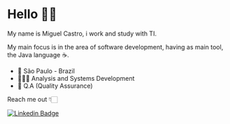 # Hello 👋🏻

My name is Miguel Castro, i work and study with TI.

My main focus is in the area of ​​software development, having as main tool, the Java language ☕️.

- 📍 São Paulo - Brazil
- 👨🏻‍🎓 Analysis and Systems Development
- 💼 Q.A (Quality Assurance)

Reach me out 👇🏻

[![Linkedin Badge](https://img.shields.io/badge/-Miguel%20Castro-6633cc?style=flat-square&labelColor=6633cc&logo=linkedin&logoColor=white&link=https://www.linkedin.com/in/miguel-castro-b199b71b4/)](https://www.linkedin.com/in/miguel-castro-b199b71b4/) 

